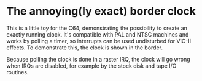 # The annoying(ly exact) border clock

This is a little toy for the C64, demonstrating the possibility to create an
exactly running clock. It's compatible with PAL and NTSC machines and works
by polling a timer, so interrupts can be used undisturbed for VIC-II effects.
To demonstrate this, the clock is shown in the border.

Because polling the clock is done in a raster IRQ, the clock will go wrong
when IRQs are disabled, for example by the stock disk and tape I/O routines.

